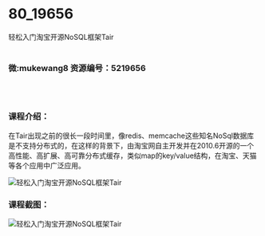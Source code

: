 # 80_19656
轻松入门淘宝开源NoSQL框架Tair
<br/></br>
<h3>微:mukewang8 资源编号：5219656</h3>
<br/></br>
<h3>课程介绍：</h3>
<p>在<a title="查看与 Tair 相关的文章" target="_blank">Tair</a>出现之前的很长一段时间里，像redis、memcache这些知名NoSql数据库是不支持分布式的，在这样的背景下，由淘宝网自主开发并在2010.6开源的一个高性能、高扩展、高可靠分布式缓存，类似map的key/value结构，在淘宝、天猫等各个应用中广泛应用。</p>
<p><img src="https://www.ko996.com/wp-content/uploads/img/2021/04/1-71-300x163.png" alt="轻松入门淘宝开源NoSQL框架Tair"></p>
<div class="info-desc">
<h3>课程截图：</h3>
<p><img src="https://www.ko996.com/wp-content/uploads/img/2021/04/2-76.png" alt="轻松入门淘宝开源NoSQL框架Tair"></p>


			
</div>
